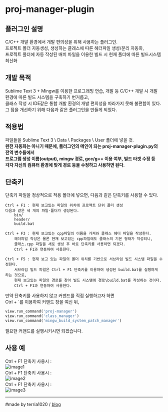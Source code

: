 # proj-manager-plugin
## 플러그인 설명
C/C++ 개발 환경에서 개발 편의성을 위해 사용하는 플러그인.  
프로젝트 폴더 자동생성, 생성하는 클래스에 따른 헤더파일 생성/분리 자동화,  
프로젝트 폴더에 자동 작성된 배치 파일을 이용한 빌드 시 현재 폴더에 따른 빌드시스템 최신화  

## 개발 목적
Sublime Text 3 + Mingw를 이용한 프로그래밍 연습, 개발 등 C/C++ 개발 시 개발 환경에 따른 빌드 시스템을 구축하기 번거롭고,  
클래스 작성 시 IDE같은 통합 개발 환경의 개발 편의성을 따라가지 못해 불편함이 있다.  
그 점을 개선하기 위해 다음과 같은 플러그인을 만들게 되었다.  

## 적용법
파일들을 Sublime Text 3 \ Data \ Packages \ User 폴더에 넣을 것.  
**완전 자동화는 아니기 때문에, 플러그인의 메인이 되는 proj-manager-plugin.py의 전역 변수들에서  
프로그램 생성 이름(output), mingw 경로, gcc/g++ 이용 여부, 빌드 타겟 수정 등  
각자 자신의 컴퓨터 환경에 맞게 경로 등을 수정하고 사용하면 된다.**  

## 단축키
단축키 파일을 정상적으로 적용 폴더에 넣으면, 다음과 같은 단축키를 사용할 수 있다.
```
Ctrl + F1 : 현재 보고있는 파일의 위치에 프로젝트 단위 폴더 생성
다음과 같은 세 개의 파일·폴더가 생성된다.
	bin/
	header/
	build.bat

Ctrl + F3 : 현재 보고있는 cpp파일의 이름을 가져와 클래스 헤더 파일을 작성한다.
	헤더파일 작성은 물론 현재 보고있는 cpp파일에도 클래스의 기본 형태가 작성되니,
	클래스.cpp 파일을 새로 생성 후 바로 단축키를 사용하면 되겠다.
	Ctrl + F1과 연동하여 사용한다.

Ctrl + F5 : 현재 보고 있는 파일의 폴더 위치를 기반으로 서브라임 빌드 시스템 파일을 수정한다.
	서브라임 빌드 파일은 Ctrl + F1 단축키를 이용하여 생성된 build.bat를 실행하게 하는 것으로,
	현재 보고있는 파일의 경로를 찾아 빌드 시스템에 경로\build.bat를 작성하는 것이다.
	Ctrl + F1과 연동하여 사용한다.
```

만약 단축키를 사용하지 않고 커맨드를 직접 실행하고자 하면  
Ctrl + \`를 이용하여 커맨드 창을 여신 뒤,
```python
view.run_command('proj-manager')
view.run_command('class_manager')
view.run_command('mingw_build_system_patch_manager')
```
필요한 커맨드를 실행시키시면 되겠습니다.


## 사용 예
Ctrl + F1 단축키 사용시 :   
![image1](https://1.bp.blogspot.com/-6Qym94FMcT0/XsFEVWdheTI/AAAAAAAABDg/UJFXiu_iNEEP32amC0eWTp7nfXHaf5WTwCK4BGAsYHg/s320/1.PNG)  
Ctrl + F1 단축키 사용시 :   
![image2](https://1.bp.blogspot.com/-cXVqEqJqlaM/XsFEw4zUYLI/AAAAAAAABD0/hh5r7PvNXEk7aiH5KNLB4HpoAJ6FQCjoQCK4BGAsYHg/2.png)  
Ctrl + F1 단축키 사용시 :   
![image3](https://1.bp.blogspot.com/-9IPx1kwKjN0/XsFFaYS7JPI/AAAAAAAABEU/4sjIeRr6BZw_65851cLtVxurnnbvfe_xgCK4BGAsYHg/3.png)  

-----------------------

#made by terria1020 / [blog](https://terria1020.blogspot.com/)
